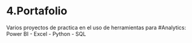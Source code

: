 # 4.Portafolio
Varios proyectos de practica en el uso de herramientas para #Analytics:  Power BI - Excel - Python - SQL
